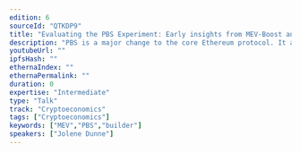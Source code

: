 ```yaml
---
edition: 6
sourceId: "QTKDP9"
title: "Evaluating the PBS Experiment: Early insights from MEV-Boost and the Builder Market"
description: "PBS is a major change to the core Ethereum protocol. It attempts to minimise negative effects of MEV by delegating block building to a market of block builders. This talk would cover what we have learned from the rollout of mev-boost, focusing on what is happening in the builder market, and what this means for the future of in-protocol PBS. What are the main improvements that we can make to the PBS design in response to how this prototype version is performing?"
youtubeUrl: ""
ipfsHash: ""
ethernaIndex: ""
ethernaPermalink: ""
duration: 0
expertise: "Intermediate"
type: "Talk"
track: "Cryptoeconomics"
tags: ["Cryptoeconomics"]
keywords: ["MEV","PBS","builder"]
speakers: ["Jolene Dunne"]
---
```

